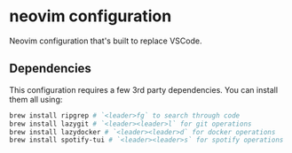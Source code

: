 # neovim configuration

Neovim configuration that's built to replace VSCode.

## Dependencies

This configuration requires a few 3rd party dependencies. You can install them all using:

```bash
brew install ripgrep # `<leader>fg` to search through code
brew install lazygit # `<leader><leader>l` for git operations
brew install lazydocker # `<leader><leader>d` for docker operations
brew install spotify-tui # `<leader><leader>s` for spotify operations
```
